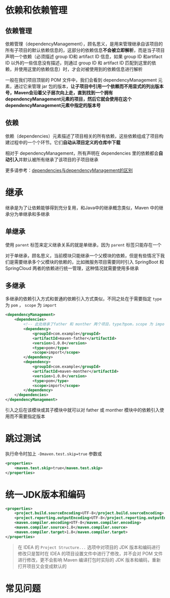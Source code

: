 # 依赖和依赖管理

## 依赖管理

依赖管理（dependencyManagement），顾名思义，是用来管理继承自该项目的所有子项目的默认依赖信息的，这部分的依赖信息**不会被立即解析**，而是当子项目声明一个依赖（必须描述 group ID和 artifact ID 信息，如果 group ID 和artifact ID 以外的一些信息没有描述，则通过 group ID 和 artifact ID 匹配到这里的依赖，并使用这里的依赖信息）时，才会对被使用到的依赖信息进行解析

一般在我们项目顶层的 POM 文件中，我们会看到 dependencyManagement 元素，通过它来管理 jar 包的版本，**让子项目中引用一个依赖而不用显式的列出版本号，Maven会沿着父子层次向上走，直到找到一个拥有dependencyManagement元素的项目，然后它就会使用在这个dependencyManagement元素中指定的版本号**

## 依赖

依赖（dependencies）元素描述了项目相关的所有依赖，这些依赖组成了项目构建过程中的一个个环节。它们**自动从项目定义的仓库中下载**

相对于 dependencyManagement，所有声明在 dependencies 里的依赖都会**自动引入**并默认被所有继承了该项目的子项目继承

更多请参考：[dependencies与dependencyManagement的区别](https://blog.csdn.net/liutengteng130/article/details/46991829)

# 继承

继承是为了让依赖能够得到充分复用，和Java中的继承概念类似，Maven 中的继承分为单继承和多继承

## 单继承

使用 `parent` 标签来定义继承关系的就是单继承，因为 `parent` 标签只能存在一个

对于单继承，顾名思义，当前模块只能继承一个父模块的依赖，但是有些情况下我们是需要继承多个父模块的依赖的，比如微服务项目需要同时引入 SpringBoot 和SpringCloud 两者的依赖进行统一管理，这种情况就需要使用多继承

## 多继承

多继承的依赖引入方式和普通的依赖引入方式类似，不同之处在于需要指定 `type` 为 `pom` ， `scope` 为 `import`

```xml
<dependencyManagement>
    <dependencies>
        <!-- 此处继承了father 和 monther 两个项目，type为pom，scope 为 import -->
        <dependency>
            <groupId>com.example</groupId>
            <artifactId>maven-father</artifactId>
            <version>1.0.0</version>
            <type>pom</type>
            <scope>import</scope>
        </dependency>
        <dependency>
            <groupId>com.example</groupId>
            <artifactId>maven-monther</artifactId>
            <version>1.0.0</version>
            <type>pom</type>
            <scope>import</scope>
        </dependency>
    </dependencies>
</dependencyManagement>
```

引入之后在该模块或其子模块中就可以对 father 或 monther 模块中的依赖引入使用而不需要指定版本

# 跳过测试

执行命令时加上 `-Dmaven.test.skip=true` 参数或

```xml
<properties>
	<maven.test.skip>true</maven.test.skip>
</properties>
```

# 统一JDK版本和编码

```xml
<properties>
    <project.build.sourceEncoding>UTF-8</project.build.sourceEncoding>
    <project.reporting.outputEncoding>UTF-8</project.reporting.outputEncoding>
    <maven.compiler.encoding>UTF-8</maven.compiler.encoding>
    <maven.compiler.source>1.8</maven.compiler.source>
    <maven.compiler.target>1.8</maven.compiler.target>
</properties>
```

> 在 IDEA 的 `Project Structure...` 选项中对项目的 JDK 版本和编码进行修改只是暂时在 IDEA 的项目设置文件中进行了修改，并不会对 POM 文件进行修改，更不会影响 Maven 编译打包时实际的 JDK 版本和编码，重新打开项目又会变成默认的

# 常见问题
